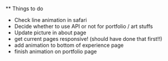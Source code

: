 \*\* Things to do

- Check line animation in safari
- Decide whether to use API or not for portfolio / art stuffs
- Update picture in about page
- get current pages responsive! (should have done that first!!)
- add animation to bottom of experience page
- finish animation on portfolio page
